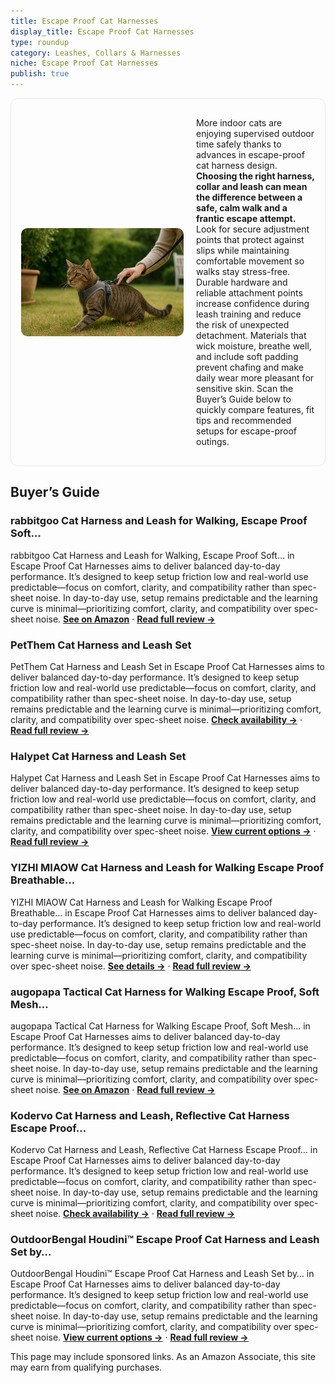 ```yaml
---
title: Escape Proof Cat Harnesses
display_title: Escape Proof Cat Harnesses
type: roundup
category: Leashes, Collars & Harnesses
niche: Escape Proof Cat Harnesses
publish: true
---
```


<section class="hero-split" style="width:100%;box-sizing:border-box;border:1px solid #e5e7eb;border-radius:12px;padding:16px;display:grid;grid-template-columns:minmax(260px,40%) 1fr;gap:20px;align-items:center;"><figure style="margin:0;"><img src="/hero/roundups/leashes-collars-harnesses/escape-proof-cat-harnesses.webp" alt="" style="width:100%;height:auto;display:block;border-radius:10px;"/></figure><div class="hero-copy" style="min-width:0;"><p>More indoor cats are enjoying supervised outdoor time safely thanks to advances in escape-proof cat harness design. <strong>Choosing the right harness, collar and leash can mean the difference between a safe, calm walk and a frantic escape attempt.</strong> Look for secure adjustment points that protect against slips while maintaining comfortable movement so walks stay stress-free. Durable hardware and reliable attachment points increase confidence during leash training and reduce the risk of unexpected detachment. Materials that wick moisture, breathe well, and include soft padding prevent chafing and make daily wear more pleasant for sensitive skin. Scan the Buyer’s Guide below to quickly compare features, fit tips and recommended setups for escape-proof outings.</p></div></section>

<h2>Buyer’s Guide</h2>
<h3>rabbitgoo Cat Harness and Leash for Walking, Escape Proof Soft…</h3>
<p>rabbitgoo Cat Harness and Leash for Walking, Escape Proof Soft… in Escape Proof Cat Harnesses aims to deliver balanced day-to-day performance. It’s designed to keep setup friction low and real-world use predictable&mdash;focus on comfort, clarity, and compatibility rather than spec-sheet noise. In day-to-day use, setup remains predictable and the learning curve is minimal&mdash;prioritizing comfort, clarity, and compatibility over spec-sheet noise. <a href="https://amzn.to/4mPoRnE" target="_blank" rel="nofollow sponsored noopener noopener" target="_blank"><strong>See on Amazon</strong></a> · <a href="/reviews/rabbitgoo-cat-harness-and-leash-for-walking-escape-proof-soft-adjustabl-ba12535b/"><strong>Read full review &rarr;</strong></a></p>
<h3>PetThem Cat Harness and Leash Set</h3>
<p>PetThem Cat Harness and Leash Set in Escape Proof Cat Harnesses aims to deliver balanced day-to-day performance. It’s designed to keep setup friction low and real-world use predictable&mdash;focus on comfort, clarity, and compatibility rather than spec-sheet noise. In day-to-day use, setup remains predictable and the learning curve is minimal&mdash;prioritizing comfort, clarity, and compatibility over spec-sheet noise. <a href="https://amzn.to/48Mjzpp" target="_blank" rel="nofollow sponsored noopener noopener" target="_blank"><strong>Check availability &rarr;</strong></a> · <a href="/reviews/petthem-cat-harness-and-leash-set-escape-proof-adjustable-cat-harness-c-27212498/"><strong>Read full review &rarr;</strong></a></p>
<h3>Halypet Cat Harness and Leash Set</h3>
<p>Halypet Cat Harness and Leash Set in Escape Proof Cat Harnesses aims to deliver balanced day-to-day performance. It’s designed to keep setup friction low and real-world use predictable&mdash;focus on comfort, clarity, and compatibility rather than spec-sheet noise. In day-to-day use, setup remains predictable and the learning curve is minimal&mdash;prioritizing comfort, clarity, and compatibility over spec-sheet noise. <a href="https://amzn.to/4mO8IyC" target="_blank" rel="nofollow sponsored noopener noopener" target="_blank"><strong>View current options &rarr;</strong></a> · <a href="/reviews/halypet-cat-harness-and-leash-set-max-safety-4th-gen-upgrade-escape-pro-e7c577d2/"><strong>Read full review &rarr;</strong></a></p>
<h3>YIZHI MIAOW Cat Harness and Leash for Walking Escape Proof Breathable…</h3>
<p>YIZHI MIAOW Cat Harness and Leash for Walking Escape Proof Breathable… in Escape Proof Cat Harnesses aims to deliver balanced day-to-day performance. It’s designed to keep setup friction low and real-world use predictable&mdash;focus on comfort, clarity, and compatibility rather than spec-sheet noise. In day-to-day use, setup remains predictable and the learning curve is minimal&mdash;prioritizing comfort, clarity, and compatibility over spec-sheet noise. <a href="https://amzn.to/4o7IsR6" target="_blank" rel="nofollow sponsored noopener noopener" target="_blank"><strong>See details &rarr;</strong></a> · <a href="/reviews/yizhi-miaow-cat-harness-and-leash-for-walking-escape-proof-breathable-m-7a201c15/"><strong>Read full review &rarr;</strong></a></p>
<h3>augopapa Tactical Cat Harness for Walking Escape Proof, Soft Mesh…</h3>
<p>augopapa Tactical Cat Harness for Walking Escape Proof, Soft Mesh… in Escape Proof Cat Harnesses aims to deliver balanced day-to-day performance. It’s designed to keep setup friction low and real-world use predictable&mdash;focus on comfort, clarity, and compatibility rather than spec-sheet noise. In day-to-day use, setup remains predictable and the learning curve is minimal&mdash;prioritizing comfort, clarity, and compatibility over spec-sheet noise. <a href="https://amzn.to/4mHSzuB" target="_blank" rel="nofollow sponsored noopener noopener" target="_blank"><strong>See on Amazon</strong></a> · <a href="/reviews/augopapa-tactical-cat-harness-for-walking-escape-proof-soft-mesh-adjust-aac8c650/"><strong>Read full review &rarr;</strong></a></p>
<h3>Kodervo Cat Harness and Leash, Reflective Cat Harness Escape Proof…</h3>
<p>Kodervo Cat Harness and Leash, Reflective Cat Harness Escape Proof… in Escape Proof Cat Harnesses aims to deliver balanced day-to-day performance. It’s designed to keep setup friction low and real-world use predictable&mdash;focus on comfort, clarity, and compatibility rather than spec-sheet noise. In day-to-day use, setup remains predictable and the learning curve is minimal&mdash;prioritizing comfort, clarity, and compatibility over spec-sheet noise. <a href="https://amzn.to/4mND6cs" target="_blank" rel="nofollow sponsored noopener noopener" target="_blank"><strong>Check availability &rarr;</strong></a> · <a href="/reviews/kodervo-cat-harness-and-leash-reflective-cat-harness-escape-proof-for-w-d8c657fe/"><strong>Read full review &rarr;</strong></a></p>
<h3>OutdoorBengal Houdini™ Escape Proof Cat Harness and Leash Set by…</h3>
<p>OutdoorBengal Houdini™ Escape Proof Cat Harness and Leash Set by… in Escape Proof Cat Harnesses aims to deliver balanced day-to-day performance. It’s designed to keep setup friction low and real-world use predictable&mdash;focus on comfort, clarity, and compatibility rather than spec-sheet noise. In day-to-day use, setup remains predictable and the learning curve is minimal&mdash;prioritizing comfort, clarity, and compatibility over spec-sheet noise. <a href="https://amzn.to/3VPBeoM" target="_blank" rel="nofollow sponsored noopener noopener" target="_blank"><strong>View current options &rarr;</strong></a> · <a href="/reviews/outdoorbengal-houdini-escape-proof-cat-harness-and-leash-set-by-outdoor-2cc1737b/"><strong>Read full review &rarr;</strong></a></p>
<aside class="disclosure">This page may include sponsored links. As an Amazon Associate, this site may earn from qualifying purchases.</aside>
